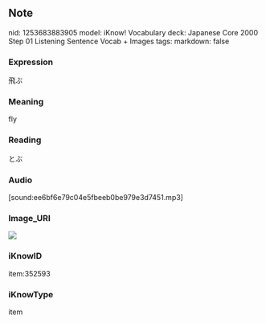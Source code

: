 ## Note
nid: 1253683883905
model: iKnow! Vocabulary
deck: Japanese Core 2000 Step 01 Listening Sentence Vocab + Images
tags: 
markdown: false

### Expression
飛ぶ

### Meaning
fly

### Reading
とぶ

### Audio
[sound:ee6bf6e79c04e5fbeeb0be979e3d7451.mp3]

### Image_URI
<!DOCTYPE html>
<title></title>
<img src="7b571e6b9089fa9478bc4f61c7394c9d.jpg">



### iKnowID
item:352593

### iKnowType
item

